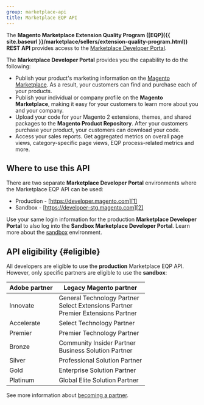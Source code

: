 ```yaml
---
group: marketplace-api
title: Marketplace EQP API
---
```


The **Magento Marketplace Extension Quality Program ([EQP]({{ site.baseurl }}/marketplace/sellers/extension-quality-program.html)) REST API** provides access to the [Marketplace Developer Portal][1].

The **Marketplace Developer Portal** provides you the capability to do the following:

-  Publish your product's marketing information on the [Magento Marketplace][3]. As a result, your customers can find and purchase each of your products.
-  Publish your individual or company profile on the **Magento Marketplace**, making it easy for your customers to learn more about you and your company.
-  Upload your code for your Magento 2 extensions, themes, and shared packages to the **Magento Product Repository**. After your customers purchase your product,  your customers can download your code.
-  Access your sales reports. Get aggregated metrics on overall page views, category-specific page views, EQP process-related metrics and more.

## Where to use this API

There are two separate **Marketplace Developer Portal** environments where the Marketplace EQP API can be used:

-  Production - [https://developer.magento.com][1]
-  Sandbox - [https://developer-stg.magento.com][2]

Use your same login information for the production **Marketplace Developer Portal** to also log into the **Sandbox Marketplace Developer Portal**. Learn more about the [sandbox](sandbox.html) environment.

## API eligibility {#eligible}

All developers are eligible to use the **production** Marketplace EQP API.
However, only specific partners are eligible to use the **sandbox**:

| Adobe partner | Legacy Magento partner |
| ------------- | ---------------------- |
| Innovate      | General Technology Partner <br/> Select Extensions Partner <br/> Premier Extensions Partner |
| Accelerate    | Select Technology Partner     |
| Premier       | Premier Technology Partner    |
| Bronze        | Community Insider Partner <br/> Business Solution Partner |
| Silver        | Professional Solution Partner |
| Gold          | Enterprise Solution Partner   |
| Platinum      | Global Elite Solution Partner |

See more information about [becoming a partner][4].

[1]: https://developer.magento.com
[2]: https://developer-stg.magento.com
[3]: https://marketplace.magento.com
[4]: https://magento.com/partners/become
